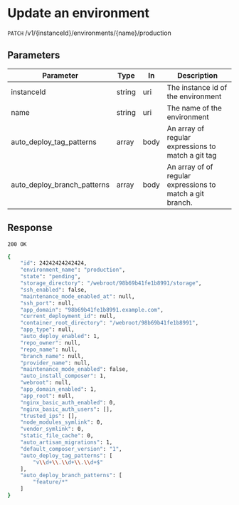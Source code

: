
# Update an environment

`PATCH` /v1/{instanceId}/environments/{name}/production

## Parameters
Parameter     |  Type | In    | Description     
------------- | ------|------ |------------------
instanceId    |  string | uri  | The instance id of the environment
name          |  string | uri | The name of the environment
auto_deploy_tag_patterns | array | body | An array of regular expressions to match a git tag
auto_deploy_branch_patterns | array | body | An array of of regular expressions to match a git branch.

## Response

`200 OK`

```bash
{
    "id": 24242424242424,
    "environment_name": "production",
    "state": "pending",
    "storage_directory": "/webroot/98b69b41fe1b8991/storage",
    "ssh_enabled": false,
    "maintenance_mode_enabled_at": null,
    "ssh_port": null,
    "app_domain": "98b69b41fe1b8991.example.com",
    "current_deployment_id": null,
    "container_root_directory": "/webroot/98b69b41fe1b8991",
    "app_type": null,
    "auto_deploy_enabled": 1,
    "repo_owner": null,
    "repo_name": null,
    "branch_name": null,
    "provider_name": null,
    "maintenance_mode_enabled": false,
    "auto_install_composer": 1,
    "webroot": null,
    "app_domain_enabled": 1,
    "app_root": null,
    "nginx_basic_auth_enabled": 0,
    "nginx_basic_auth_users": [],
    "trusted_ips": [],
    "node_modules_symlink": 0,
    "vendor_symlink": 0,
    "static_file_cache": 0,
    "auto_artisan_migrations": 1,
    "default_composer_version": "1",
    "auto_deploy_tag_patterns": [
        "v\\d+\\.\\d+\\.\\d+$"
    ],
    "auto_deploy_branch_patterns": [
        "feature/*"
    ]
}
```
